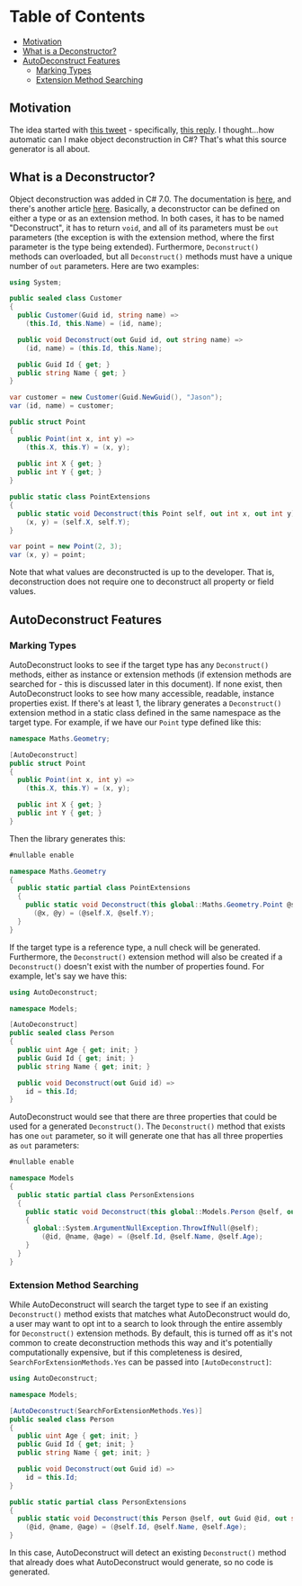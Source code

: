 # Table of Contents
- [Motivation](#motivation)
- [What is a Deconstructor?](#what-is-a-deconstructor)
- [AutoDeconstruct Features](#autodeconstruct-features)
	- [Marking Types](#marking-types)
	- [Extension Method Searching](#extension-method-searching)

## Motivation

The idea started with [this tweet](https://xcancel.com/buhakmeh/status/1462106117564207104) - specifically, [this reply](https://xcancel.com/dave_peixoto/status/1462181358248374278). I thought...how automatic can I make object deconstruction in C#? That's what this source generator is all about.

## What is a Deconstructor?

Object deconstruction was added in C# 7.0. The documentation is [here](https://github.com/dotnet/roslyn/blob/main/docs/features/deconstruction.md), and there's another article [here](https://docs.microsoft.com/en-us/dotnet/csharp/fundamentals/functional/deconstruct#user-defined-types). Basically, a deconstructor can be defined on either a type or as an extension method. In both cases, it has to be named "Deconstruct", it has to return `void`, and all of its parameters must be `out` parameters (the exception is with the extension method, where the first parameter is the type being extended). Furthermore, `Deconstruct()` methods can overloaded, but all `Deconstruct()` methods must have a unique number of `out` parameters. Here are two examples:

```csharp
using System;

public sealed class Customer
{
  public Customer(Guid id, string name) =>
    (this.Id, this.Name) = (id, name);

  public void Deconstruct(out Guid id, out string name) =>
    (id, name) = (this.Id, this.Name);

  public Guid Id { get; }
  public string Name { get; }
}

var customer = new Customer(Guid.NewGuid(), "Jason");
var (id, name) = customer;

public struct Point
{
  public Point(int x, int y) =>
    (this.X, this.Y) = (x, y);
		
  public int X { get; }
  public int Y { get; }
}

public static class PointExtensions
{
  public static void Deconstruct(this Point self, out int x, out int y) =>
    (x, y) = (self.X, self.Y);
}

var point = new Point(2, 3);
var (x, y) = point;
```

Note that what values are deconstructed is up to the developer. That is, deconstruction does not require one to deconstruct all property or field values.

## AutoDeconstruct Features

### Marking Types
AutoDeconstruct looks to see if the target type has any `Deconstruct()` methods, either as instance or extension methods (if extension methods are searched for - this is discussed later in this document). If none exist, then AutoDeconstruct looks to see how many accessible, readable, instance properties exist. If there's at least 1, the library generates a `Deconstruct()` extension method in a static class defined in the same namespace as the target type. For example, if we have our `Point` type defined like this:

```csharp
namespace Maths.Geometry;

[AutoDeconstruct]
public struct Point
{
  public Point(int x, int y) =>
    (this.X, this.Y) = (x, y);

  public int X { get; }
  public int Y { get; }
}
```

Then the library generates this:

```csharp
#nullable enable

namespace Maths.Geometry
{
  public static partial class PointExtensions
  {
    public static void Deconstruct(this global::Maths.Geometry.Point @self, out int @x, out int @y) =>
      (@x, @y) = (@self.X, @self.Y);
  }
}
```

If the target type is a reference type, a null check will be generated. Furthermore, the `Deconstruct()` extension method will also be created if a `Deconstruct()` doesn't exist with the number of properties found. For example, let's say we have this:

```csharp
using AutoDeconstruct;

namespace Models;

[AutoDeconstruct]
public sealed class Person
{
  public uint Age { get; init; }
  public Guid Id { get; init; }
  public string Name { get; init; }

  public void Deconstruct(out Guid id) =>
    id = this.Id;
}
```

AutoDeconstruct would see that there are three properties that could be used for a generated `Deconstruct()`. The `Deconstruct()` method that exists has one `out` parameter, so it will generate one that has all three properties as `out` parameters:

```csharp
#nullable enable

namespace Models
{
  public static partial class PersonExtensions
  {
    public static void Deconstruct(this global::Models.Person @self, out global::System.Guid @id, out string @name, out uint @age)
    {
      global::System.ArgumentNullException.ThrowIfNull(@self);
        (@id, @name, @age) = (@self.Id, @self.Name, @self.Age);
    }
  }
}
```

### Extension Method Searching

While AutoDeconstruct will search the target type to see if an existing `Deconstruct()` method exists that matches what AutoDeconstruct would do, a user may want to opt int to a search to look through the entire assembly for `Deconstruct()` extension methods. By default, this is turned off as it's not common to create deconstruction methods this way and it's potentially computationally expensive, but if this completeness is desired, `SearchForExtensionMethods.Yes` can be passed into `[AutoDeconstruct]`:

```csharp
using AutoDeconstruct;

namespace Models;

[AutoDeconstruct(SearchForExtensionMethods.Yes)]
public sealed class Person
{
  public uint Age { get; init; }
  public Guid Id { get; init; }
  public string Name { get; init; }

  public void Deconstruct(out Guid id) =>
    id = this.Id;
}

public static partial class PersonExtensions
{
  public static void Deconstruct(this Person @self, out Guid @id, out string @name, out uint @age) =>
    (@id, @name, @age) = (@self.Id, @self.Name, @self.Age);
}
```

In this case, AutoDeconstruct will detect an existing `Deconstruct()` method that already does what AutoDeconstruct would generate, so no code is generated.